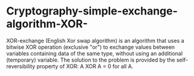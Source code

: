# Cryptography-simple-exchange-algorithm-XOR-
XOR-exchange (English Xor swap algorithm) is an algorithm that uses a bitwise XOR operation (exclusive "or") to exchange values ​​between variables containing data of the same type, without using an additional (temporary) variable. The solution to the problem is provided by the self-reversibility property of XOR: A XOR A = 0 for all A.
